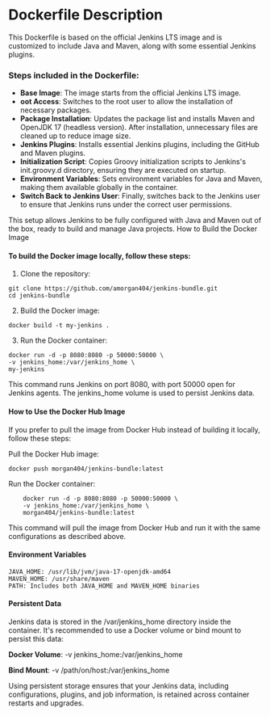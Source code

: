 # Dockerfile Description

This Dockerfile is based on the official Jenkins LTS image and is customized to include Java and Maven, along with some essential Jenkins plugins.

### Steps included in the Dockerfile:

- **Base Image**: The image starts from the official Jenkins LTS image.
- **oot Access**: Switches to the root user to allow the installation of necessary packages.
- **Package Installation**: Updates the package list and installs Maven and OpenJDK 17 (headless version). After installation, unnecessary files are cleaned up to reduce image size.
- **Jenkins Plugins**: Installs essential Jenkins plugins, including the GitHub and Maven plugins.
- **Initialization Script**: Copies Groovy initialization scripts to Jenkins's init.groovy.d directory, ensuring they are executed on startup.
- **Environment Variables**: Sets environment variables for Java and Maven, making them available globally in the container.
- **Switch Back to Jenkins User**: Finally, switches back to the Jenkins user to ensure that Jenkins runs under the correct user permissions.

This setup allows Jenkins to be fully configured with Java and Maven out of the box, ready to build and manage Java projects.
How to Build the Docker Image

#### To build the Docker image locally, follow these steps:

1. Clone the repository:
```
git clone https://github.com/amorgan404/jenkins-bundle.git
cd jenkins-bundle
```

2. Build the Docker image:
```
docker build -t my-jenkins .
```

3. Run the Docker container:
```
docker run -d -p 8080:8080 -p 50000:50000 \
-v jenkins_home:/var/jenkins_home \
my-jenkins
```

This command runs Jenkins on port 8080, with port 50000 open for Jenkins agents. The jenkins_home volume is used to persist Jenkins data.

#### How to Use the Docker Hub Image

If you prefer to pull the image from Docker Hub instead of building it locally, follow these steps:

Pull the Docker Hub image:

```
docker push morgan404/jenkins-bundle:latest
```

Run the Docker container:

```
    docker run -d -p 8080:8080 -p 50000:50000 \
    -v jenkins_home:/var/jenkins_home \
    morgan404/jenkins-bundle:latest
```

This command will pull the image from Docker Hub and run it with the same configurations as described above.

#### Environment Variables

    JAVA_HOME: /usr/lib/jvm/java-17-openjdk-amd64
    MAVEN_HOME: /usr/share/maven
    PATH: Includes both JAVA_HOME and MAVEN_HOME binaries

#### Persistent Data

Jenkins data is stored in the /var/jenkins_home directory inside the container. It's recommended to use a Docker volume or bind mount to persist this data:

**Docker Volume**: -v jenkins_home:/var/jenkins_home

**Bind Mount**: -v /path/on/host:/var/jenkins_home

Using persistent storage ensures that your Jenkins data, including configurations, plugins, and job information, is retained across container restarts and upgrades.

